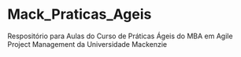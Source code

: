 # Mack_Praticas_Ageis
Respositório para Aulas do Curso de Práticas Ágeis do MBA em Agile Project Management da Universidade Mackenzie
